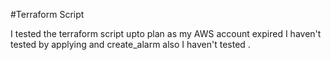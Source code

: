 #Terraform Script

I tested the terraform script upto plan as my AWS account expired I haven't tested by applying and create_alarm also I haven't tested .

